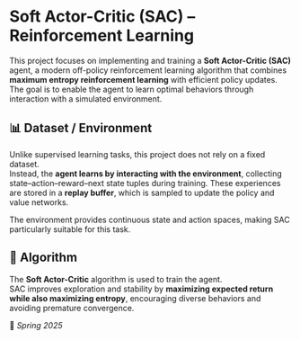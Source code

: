 # Soft Actor-Critic (SAC) – Reinforcement Learning

This project focuses on implementing and training a **Soft Actor-Critic (SAC)** agent, a modern off-policy reinforcement learning algorithm that combines **maximum entropy reinforcement learning** with efficient policy updates.  
The goal is to enable the agent to learn optimal behaviors through interaction with a simulated environment.

## 📊 Dataset / Environment
Unlike supervised learning tasks, this project does not rely on a fixed dataset.  
Instead, the **agent learns by interacting with the environment**, collecting state–action–reward–next state tuples during training. These experiences are stored in a **replay buffer**, which is sampled to update the policy and value networks.

The environment provides continuous state and action spaces, making SAC particularly suitable for this task.

## 🧠 Algorithm
The **Soft Actor-Critic** algorithm is used to train the agent.  
SAC improves exploration and stability by **maximizing expected return while also maximizing entropy**, encouraging diverse behaviors and avoiding premature convergence.

 
📅 *Spring 2025*
